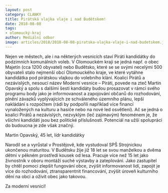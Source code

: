 ```yaml
---
layout: post
category: CLANKY
title: Pirátská vlajka vlaje i nad Budětskem!
date: 2018-08-08
tags: 
- olomoucký-kraj
author: Mediální odbor
image: articles/2018/2018-08-08-piratska-vlajka-vlaje-i-nad-budetskem.jpg   #751x422 pixelu
---
```

Nejen ve městech, ale i na některých vesnicích staví Piráti kandidátky do podzimních komunálních voleb. V Olomouckém kraji se jedná např. o obec Majetín (cca 1200 obyvatel) nebo Budětsko, které se se svými necelými 500 obyvateli stalo nejmenší obcí Olomouckého kraje, ve které vytáhne kandidátka pod pirátskou vlajkou do volebního klání. Koalici Pirátů a nezávislých, nesoucí název Moderní vesnice – Piráti, povede na zteč Martin Opavský a spolu s dalšími šesti kandidáty budou prosazovat v rámci svého programu body jako je informovanost a zapojování občanů do rozhodování, plnění závazků vyplývajících ze schváleného územního plánu, lepší nakládání s rozpočtem (rádi by podpořili například více financí vynaložených na kulturu a hasiče nebo na nové led osvětlení). Ač se jedná o koalici Pirátů a nezávislých, nezvyklým (leč zajímavým) fenoménem je, že všichni kandidáti jsou bez politické příslušnosti. Potenciál na užší spolupráci do budoucna je zde však značný.

Martin Opavský, 45 let, lídr kandidátky

Narodil se a vyrůstal v Prostějově, kde vystudoval SPŠ Strojnickou ukončenou maturitou. V Budětsku žije již 18 let se svou manželkou a dvěma dětmi v pěkném prostředí kousek od lesa. Pracuje více než 15 let jako živnostník v oboru montáží suché výstavby a zateplování. Jako zastupitel by chtěl pomoci zlepšit fungování obce, zvýšit informovanost lidí, zapojit je více do rozhodování, ztransparentnit financování, zvýšit úroveň kulturního dění na obci a oživit obec jako takovou.

Za moderní vesnici!